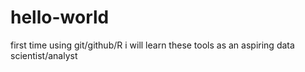 # hello-world
first time using git/github/R
i will learn these tools as an aspiring data scientist/analyst
